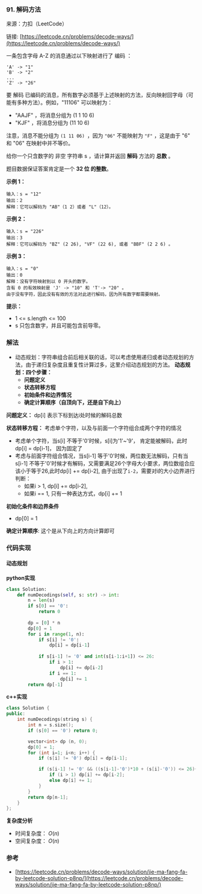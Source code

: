 ### 91. 解码方法
来源：力扣（LeetCode）

链接: [https://leetcode.cn/problems/decode-ways/](https://leetcode.cn/problems/decode-ways/)

一条包含字母 A-Z 的消息通过以下映射进行了 编码 ：
```
'A' -> "1"
'B' -> "2"
...
'Z' -> "26"
```

要 解码 已编码的消息，所有数字必须基于上述映射的方法，反向映射回字母（可能有多种方法）。例如，"11106" 可以映射为：
* "AAJF" ，将消息分组为 (1 1 10 6)
* "KJF" ，将消息分组为 (11 10 6)

注意，消息不能分组为  `(1 11 06) `，因为 `"06"` 不能映射为 `"F"` ，这是由于 "6" 和 "06" 在映射中并不等价。

给你一个只含数字的 非空 字符串 s ，请计算并返回 **解码** 方法的 **总数** 。

题目数据保证答案肯定是一个 **32 位 的整数**。

 

**示例 1：**
```
输入：s = "12"
输出：2
解释：它可以解码为 "AB"（1 2）或者 "L"（12）。
```

**示例 2：**
```
输入：s = "226"
输出：3
解释：它可以解码为 "BZ" (2 26), "VF" (22 6), 或者 "BBF" (2 2 6) 。
```

**示例 3：**
```
输入：s = "0"
输出：0
解释：没有字符映射到以 0 开头的数字。
含有 0 的有效映射是 'J' -> "10" 和 'T'-> "20" 。
由于没有字符，因此没有有效的方法对此进行解码，因为所有数字都需要映射。
```

**提示：**
* 1 <= s.length <= 100
* s 只包含数字，并且可能包含前导零。

### 解法
* 动态规划：字符串组合前后相关联的话，可以考虑使用递归或者动态规划的方法，由于递归复杂度且重复性计算过多，这里介绍动态规划的方法。
	**动态规划：四个步骤：**
	- **问题定义**
	- **状态转移方程**
	- **初始条件和边界情况**
	- **确定计算顺序（自顶向下，还是自下向上）**

**问题定义：**
dp[i] 表示下标到达i处时候的解码总数

**状态转移方程：**
考虑单个字符，以及与前面一个字符组合成两个字符的情况
* 考虑单个字符，当s[i] 不等于'0'时候，s[i]为'1'~'9'， 肯定能被解码，此时dp[i] = dp[i-1]， 因为固定了
* 考虑与前面字符组合情况，当s[i-1] 等于'0'时候，两位数无法解码，只有当s[i-1] 不等于'0'时候才有解码，又需要满足26个字母大小要求，两位数组合应该小于等于26,此时dp[i] += dp[i-2], 由于出现了`i-2`，需要对i的大小边界进行判断：
	* 如果i > 1, dp[i] += dp[i-2],
	* 如果i == 1, 只有一种表达方式，dp[i] += 1

**初始化条件和边界条件**
* dp[0] = 1


**确定计算顺序**:
这个是从下向上的方向计算即可

### 代码实现
#### 动态规划
**python实现**
```python
class Solution:
    def numDecodings(self, s: str) -> int:
        n = len(s)
        if s[0] == '0':
            return 0
        
        dp = [0] * n 
        dp[0] = 1
        for i in range(1, n):
            if s[i] != '0':
                dp[i] = dp[i-1]
            
            if s[i-1] != '0' and int(s[i-1:i+1]) <= 26:
                if i > 1:
                    dp[i] += dp[i-2]
                if i == 1:
                    dp[i] += 1
        return dp[-1]
```


**c++实现**
```cpp
class Solution {
public:
    int numDecodings(string s) {
        int n = s.size();
        if (s[0] == '0') return 0;

        vector<int> dp (n, 0);
        dp[0] = 1;
        for (int i=1; i<n; i++) {
            if (s[i] != '0') dp[i] = dp[i-1];

            if (s[i-1] != '0' && ((s[i-1]-'0')*10 + (s[i]-'0')) <= 26){
                if (i > 1) dp[i] += dp[i-2];
                else dp[i] += 1;
            }
        }
        return dp[n-1];
    }
};
```


**复杂度分析**
* 时间复杂度： $O(n )$ 
* 空间复杂度： $O(n)$

### 参考
* [https://leetcode.cn/problems/decode-ways/solution/jie-ma-fang-fa-by-leetcode-solution-p8np/](https://leetcode.cn/problems/decode-ways/solution/jie-ma-fang-fa-by-leetcode-solution-p8np/)